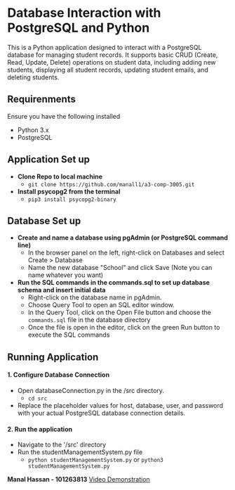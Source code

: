 # Database Interaction with PostgreSQL and Python

This  is a Python application designed to interact with a PostgreSQL database for managing student records. It supports basic CRUD (Create, Read, Update, Delete) operations on student data, including adding new students, displaying all student records, updating student emails, and deleting students.

## Requirenments 
Ensure you have the following installed
- Python 3.x
- PostgreSQL

## Application Set up
- **Clone Repo to local machine**
  - ```git clone https://github.com/manall1/a3-comp-3005.git```
- **Install psycopg2 from the terminal**
  - ```pip3 install psycopg2-binary```

## Database Set up
- **Create and name a database using pgAdmin (or PostgreSQL command line)**
  - In the browser panel on the left, right-click on Databases and select Create > Database
  - Name the new database "School" and click Save (Note you can name whatever you want)
- **Run the SQL commands in the commands.sql to set up database schema and insert initial data**
  - Right-click on the database name in pgAdmin.
  - Choose Query Tool to open an SQL editor window.
  - In the Query Tool, click on the Open File button and choose the ```commands.sql``` file in the database directory
  - Once the file is open in the editor, click on the green Run button to execute the SQL commands

## Running Application
#### 1. Configure Database Connection
  - Open databaseConnection.py in the /src directory.
    - ```cd src```
  - Replace the placeholder values for host, database, user, and password with your actual PostgreSQL database connection details.
#### 2. Run the application
  - Navigate to the '/src' directory
  - Run the studentManagementSystem.py file
    - ```python studentManagementSystem.py``` or ```python3 studentManagementSystem.py```


**Manal Hassan - 101263813**
[Video Demonstration]()





 
